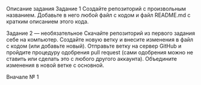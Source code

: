 Описание задания
Задание 1
Создайте репозиторий с произвольным названием. Добавьте в него любой файл с кодом и файл README.md с кратким описанием этого кода.

Задание 2 — необязательное
Скачайте репозиторий из первого задания себе на компьютер.
Создайте новую ветку и внесите изменения в файл с кодом (или добавьте новый).
Отправьте ветку на сервер GitHub и пройдите процедуру одобрения pull request (сами одобрения можно не ставить или сделать это с любого другого аккаунта).
Объедините изменения в новой ветке с основной.

Вначале № 1